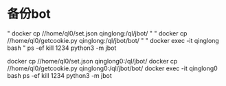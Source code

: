 # 备份bot
"
docker cp //home/ql0/set.json qinglong:/ql/jbot/
"
"
docker cp //home/ql0/getcookie.py qinglong:/ql/jbot/bot/
"
"
docker exec -it qinglong bash
"
ps -ef
kill 1234
python3 -m jbot

docker cp //home/ql0/set.json qinglong0:/ql/jbot/
docker cp //home/ql0/getcookie.py qinglong0:/ql/jbot/bot/
docker exec -it qinglong0 bash
ps -ef
kill 1234
python3 -m jbot
